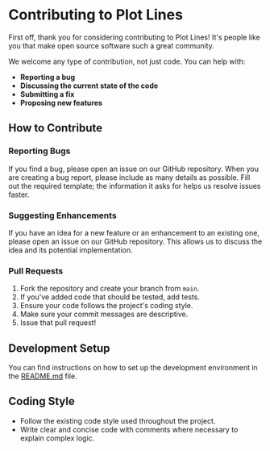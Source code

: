 # Contributing to Plot Lines

First off, thank you for considering contributing to Plot Lines! It's people like you that make open source software such a great community.

We welcome any type of contribution, not just code. You can help with:
*   **Reporting a bug**
*   **Discussing the current state of the code**
*   **Submitting a fix**
*   **Proposing new features**

## How to Contribute

### Reporting Bugs

If you find a bug, please open an issue on our GitHub repository. When you are creating a bug report, please include as many details as possible. Fill out the required template; the information it asks for helps us resolve issues faster.

### Suggesting Enhancements

If you have an idea for a new feature or an enhancement to an existing one, please open an issue on our GitHub repository. This allows us to discuss the idea and its potential implementation.

### Pull Requests

1.  Fork the repository and create your branch from `main`.
2.  If you've added code that should be tested, add tests.
3.  Ensure your code follows the project's coding style.
4.  Make sure your commit messages are descriptive.
5.  Issue that pull request!

## Development Setup

You can find instructions on how to set up the development environment in the [README.md](README.md) file.

## Coding Style

*   Follow the existing code style used throughout the project.
*   Write clear and concise code with comments where necessary to explain complex logic.
